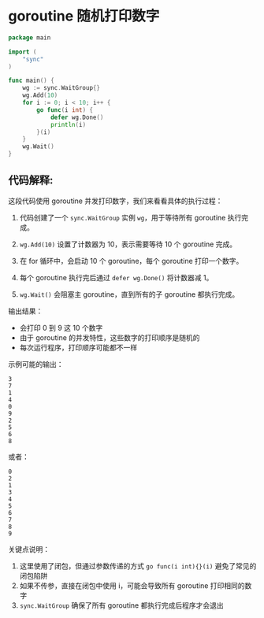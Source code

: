 # goroutine 随机打印数字

```go
package main

import (
	"sync"
)

func main() {
	wg := sync.WaitGroup{}
	wg.Add(10)
	for i := 0; i < 10; i++ {
		go func(i int) {
			defer wg.Done()
			println(i)
		}(i)
	}
	wg.Wait()
}
```

## 代码解释:

这段代码使用 goroutine 并发打印数字，我们来看看具体的执行过程：

1. 代码创建了一个 `sync.WaitGroup` 实例 `wg`，用于等待所有 goroutine 执行完成。

2. `wg.Add(10)` 设置了计数器为 10，表示需要等待 10 个 goroutine 完成。

3. 在 for 循环中，会启动 10 个 goroutine，每个 goroutine 打印一个数字。

4. 每个 goroutine 执行完后通过 `defer wg.Done()` 将计数器减 1。

5. `wg.Wait()` 会阻塞主 goroutine，直到所有的子 goroutine 都执行完成。

输出结果：
- 会打印 0 到 9 这 10 个数字
- 由于 goroutine 的并发特性，这些数字的打印顺序是随机的
- 每次运行程序，打印顺序可能都不一样

示例可能的输出：

```text
3
7
1
4
0
9
2
5
6
8
```

或者：
```text
0
2
1
3
4
5
6
7
8
9
```
关键点说明：
1. 这里使用了闭包，但通过参数传递的方式 `go func(i int){}(i)` 避免了常见的闭包陷阱
2. 如果不传参，直接在闭包中使用 i，可能会导致所有 goroutine 打印相同的数字
3. `sync.WaitGroup` 确保了所有 goroutine 都执行完成后程序才会退出

